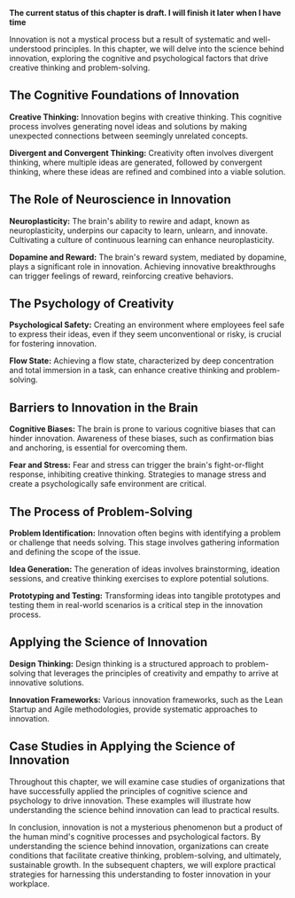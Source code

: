 **The current status of this chapter is draft. I will finish it later when I have time**

Innovation is not a mystical process but a result of systematic and well-understood principles. In this chapter, we will delve into the science behind innovation, exploring the cognitive and psychological factors that drive creative thinking and problem-solving.

The Cognitive Foundations of Innovation
---------------------------------------

**Creative Thinking:** Innovation begins with creative thinking. This cognitive process involves generating novel ideas and solutions by making unexpected connections between seemingly unrelated concepts.

**Divergent and Convergent Thinking:** Creativity often involves divergent thinking, where multiple ideas are generated, followed by convergent thinking, where these ideas are refined and combined into a viable solution.

The Role of Neuroscience in Innovation
--------------------------------------

**Neuroplasticity:** The brain's ability to rewire and adapt, known as neuroplasticity, underpins our capacity to learn, unlearn, and innovate. Cultivating a culture of continuous learning can enhance neuroplasticity.

**Dopamine and Reward:** The brain's reward system, mediated by dopamine, plays a significant role in innovation. Achieving innovative breakthroughs can trigger feelings of reward, reinforcing creative behaviors.

The Psychology of Creativity
----------------------------

**Psychological Safety:** Creating an environment where employees feel safe to express their ideas, even if they seem unconventional or risky, is crucial for fostering innovation.

**Flow State:** Achieving a flow state, characterized by deep concentration and total immersion in a task, can enhance creative thinking and problem-solving.

Barriers to Innovation in the Brain
-----------------------------------

**Cognitive Biases:** The brain is prone to various cognitive biases that can hinder innovation. Awareness of these biases, such as confirmation bias and anchoring, is essential for overcoming them.

**Fear and Stress:** Fear and stress can trigger the brain's fight-or-flight response, inhibiting creative thinking. Strategies to manage stress and create a psychologically safe environment are critical.

The Process of Problem-Solving
------------------------------

**Problem Identification:** Innovation often begins with identifying a problem or challenge that needs solving. This stage involves gathering information and defining the scope of the issue.

**Idea Generation:** The generation of ideas involves brainstorming, ideation sessions, and creative thinking exercises to explore potential solutions.

**Prototyping and Testing:** Transforming ideas into tangible prototypes and testing them in real-world scenarios is a critical step in the innovation process.

Applying the Science of Innovation
----------------------------------

**Design Thinking:** Design thinking is a structured approach to problem-solving that leverages the principles of creativity and empathy to arrive at innovative solutions.

**Innovation Frameworks:** Various innovation frameworks, such as the Lean Startup and Agile methodologies, provide systematic approaches to innovation.

Case Studies in Applying the Science of Innovation
--------------------------------------------------

Throughout this chapter, we will examine case studies of organizations that have successfully applied the principles of cognitive science and psychology to drive innovation. These examples will illustrate how understanding the science behind innovation can lead to practical results.

In conclusion, innovation is not a mysterious phenomenon but a product of the human mind's cognitive processes and psychological factors. By understanding the science behind innovation, organizations can create conditions that facilitate creative thinking, problem-solving, and ultimately, sustainable growth. In the subsequent chapters, we will explore practical strategies for harnessing this understanding to foster innovation in your workplace.
